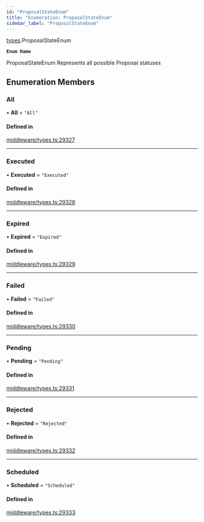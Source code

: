 ```yaml
---
id: "ProposalStateEnum"
title: "Enumeration: ProposalStateEnum"
sidebar_label: "ProposalStateEnum"
---
```


[types](../../../modules/Types/Types.md).ProposalStateEnum

**`Enum Name`**

 ProposalStateEnum
 Represents all possible Proposal statuses

## Enumeration Members

### All

• **All** = ``"All"``

#### Defined in

[middleware/types.ts:29327](https://github.com/PolymeshAssociation/polymesh-sdk/blob/95f248df/src/middleware/types.ts#L29327)

___

### Executed

• **Executed** = ``"Executed"``

#### Defined in

[middleware/types.ts:29328](https://github.com/PolymeshAssociation/polymesh-sdk/blob/95f248df/src/middleware/types.ts#L29328)

___

### Expired

• **Expired** = ``"Expired"``

#### Defined in

[middleware/types.ts:29329](https://github.com/PolymeshAssociation/polymesh-sdk/blob/95f248df/src/middleware/types.ts#L29329)

___

### Failed

• **Failed** = ``"Failed"``

#### Defined in

[middleware/types.ts:29330](https://github.com/PolymeshAssociation/polymesh-sdk/blob/95f248df/src/middleware/types.ts#L29330)

___

### Pending

• **Pending** = ``"Pending"``

#### Defined in

[middleware/types.ts:29331](https://github.com/PolymeshAssociation/polymesh-sdk/blob/95f248df/src/middleware/types.ts#L29331)

___

### Rejected

• **Rejected** = ``"Rejected"``

#### Defined in

[middleware/types.ts:29332](https://github.com/PolymeshAssociation/polymesh-sdk/blob/95f248df/src/middleware/types.ts#L29332)

___

### Scheduled

• **Scheduled** = ``"Scheduled"``

#### Defined in

[middleware/types.ts:29333](https://github.com/PolymeshAssociation/polymesh-sdk/blob/95f248df/src/middleware/types.ts#L29333)
